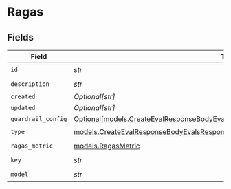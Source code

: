 # Ragas


## Fields

| Field                                                                                                                                                                      | Type                                                                                                                                                                       | Required                                                                                                                                                                   | Description                                                                                                                                                                |
| -------------------------------------------------------------------------------------------------------------------------------------------------------------------------- | -------------------------------------------------------------------------------------------------------------------------------------------------------------------------- | -------------------------------------------------------------------------------------------------------------------------------------------------------------------------- | -------------------------------------------------------------------------------------------------------------------------------------------------------------------------- |
| `id`                                                                                                                                                                       | *str*                                                                                                                                                                      | :heavy_check_mark:                                                                                                                                                         | N/A                                                                                                                                                                        |
| `description`                                                                                                                                                              | *str*                                                                                                                                                                      | :heavy_check_mark:                                                                                                                                                         | N/A                                                                                                                                                                        |
| `created`                                                                                                                                                                  | *Optional[str]*                                                                                                                                                            | :heavy_minus_sign:                                                                                                                                                         | N/A                                                                                                                                                                        |
| `updated`                                                                                                                                                                  | *Optional[str]*                                                                                                                                                            | :heavy_minus_sign:                                                                                                                                                         | N/A                                                                                                                                                                        |
| `guardrail_config`                                                                                                                                                         | [Optional[models.CreateEvalResponseBodyEvalsResponse200ApplicationJSONGuardrailConfig]](../models/createevalresponsebodyevalsresponse200applicationjsonguardrailconfig.md) | :heavy_minus_sign:                                                                                                                                                         | N/A                                                                                                                                                                        |
| `type`                                                                                                                                                                     | [models.CreateEvalResponseBodyEvalsResponse200ApplicationJSONType](../models/createevalresponsebodyevalsresponse200applicationjsontype.md)                                 | :heavy_check_mark:                                                                                                                                                         | N/A                                                                                                                                                                        |
| `ragas_metric`                                                                                                                                                             | [models.RagasMetric](../models/ragasmetric.md)                                                                                                                             | :heavy_check_mark:                                                                                                                                                         | N/A                                                                                                                                                                        |
| `key`                                                                                                                                                                      | *str*                                                                                                                                                                      | :heavy_check_mark:                                                                                                                                                         | N/A                                                                                                                                                                        |
| `model`                                                                                                                                                                    | *str*                                                                                                                                                                      | :heavy_check_mark:                                                                                                                                                         | N/A                                                                                                                                                                        |